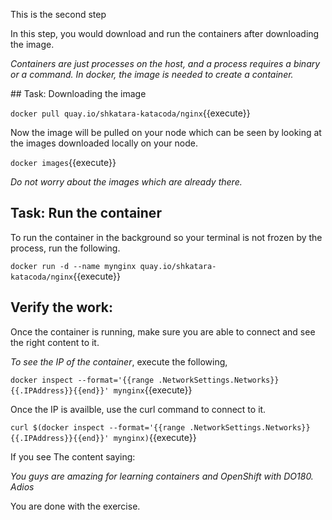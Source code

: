 This is the second step

In this step, you would download and run the containers after downloading the image.

_Containers are just processes on the host, and a process requires a binary or a command. In docker, the image is needed to create a container._  

## Task: Downloading the image


`docker pull quay.io/shkatara-katacoda/nginx`{{execute}}


Now the image will be pulled on your node which can be seen by looking at the images downloaded locally on your node.

`docker images`{{execute}} 

_Do not worry about the images which are already there._

## Task: Run the container

To run the container in the background so your terminal is not frozen by the process, run the following.

`docker run -d --name mynginx quay.io/shkatara-katacoda/nginx`{{execute}}

## Verify the work:

Once the container is running, make sure you are able to connect and see the right content to it. 

_To see the IP of the container_, execute the following,

`docker inspect --format='{{range .NetworkSettings.Networks}}{{.IPAddress}}{{end}}' mynginx`{{execute}}

Once the IP is availble, use the curl command to connect to it. 

`curl $(docker inspect --format='{{range .NetworkSettings.Networks}}{{.IPAddress}}{{end}}' mynginx)`{{execute}}

If you see The content saying:

_You guys are amazing for learning containers and OpenShift with DO180. Adios_

You are done with the exercise.
